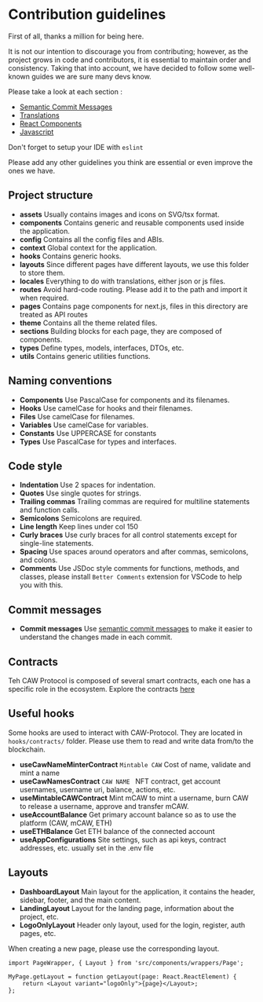 # Contribution guidelines

First of all, thanks a million for being here.

It is not our intention to discourage you from contributing; however, as the project grows in code and contributors, it is essential to maintain order and consistency. Taking that into account, we have decided to follow some well-known guides we are sure many devs know.

Please take a look at each section :
* [Semantic Commit Messages](COMMITS.md)
* [Translations](TRANSLATIONS.md)
* [React Components](REACT.md)
* [Javascript](JS.md)


Don't forget to setup your IDE with `eslint`

Please add any other guidelines you think are essential or even improve the ones we have.

## Project structure
- **assets** Usually contains images and icons on SVG/tsx format.
- **components** Contains generic and reusable components used inside the application.
- **config** Contains all the config files and ABIs.
- **context** Global context for the application.
- **hooks** Contains generic hooks.
- **layouts** Since different pages have different layouts, we use this folder to store them.
- **locales** Everything to do with translations, either json or js files.
- **routes** Avoid hard-code routing. Please add it to the path and import it when required.
- **pages** Contains page components for next.js, files in this directory are treated as API routes
- **theme** Contains all the theme related files.
- **sections** Building blocks for each page, they are composed of components.
- **types** Define types, models, interfaces, DTOs, etc.
- **utils** Contains generic utilities functions.

## Naming conventions
- **Components** Use PascalCase for components and its filenames.
- **Hooks** Use camelCase for hooks and their filenames.
- **Files** Use camelCase for filenames.
- **Variables** Use camelCase for variables.
- **Constants** Use UPPERCASE for constants
- **Types** Use PascalCase for types and interfaces.

## Code style
- **Indentation** Use 2 spaces for indentation.
- **Quotes** Use single quotes for strings.
- **Trailing commas** Trailing commas are required for multiline statements and function calls.
- **Semicolons** Semicolons are required.
- **Line length** Keep lines under col 150
- **Curly braces** Use curly braces for all control statements except for single-line statements.
- **Spacing** Use spaces around operators and after commas, semicolons, and colons.
- **Comments** Use JSDoc style comments for functions, methods, and classes, please install `Better Comments` extension for  VSCode to help you with this.

## Commit messages
- **Commit messages** Use [semantic commit messages](COMMITS.md) to make it easier to understand the changes made in each commit.


## Contracts
Teh CAW Protocol is composed of several smart contracts, each one has a specific role in the ecosystem. 
Explore the contracts [here](https://github.com/cawdevelopment/CawUsernames)

## Useful hooks
Some hooks are used to interact with CAW-Protocol. They are located in `hooks/contracts/` folder. Please use them to read and write data from/to the blockchain.
- **useCawNameMinterContract** `Mintable CAW` Cost of name, validate and mint a name 
- **useCawNamesContract** `CAW NAME ` NFT contract, get account usernames, username uri, balance, actions, etc.
- **useMintableCAWContract** Mint mCAW to mint a username, burn CAW to release a username, approve and transfer mCAW.
- **useAccountBalance** Get primary account balance so as to use the platform (CAW, mCAW, ETH)
- **useETHBalance** Get ETH balance of the connected account
- **useAppConfigurations** Site settings, such as api keys, contract addresses, etc. usually set in the .env file

## Layouts
- **DashboardLayout** Main layout for the application, it contains the header, sidebar, footer, and the main content.
- **LandingLayout**  Layout for the landing page, information about the project, etc.
- **LogoOnlyLayout**  Header only layout, used for the login, register, auth pages, etc.

When creating a new page, please use the corresponding layout.
```tsx
import PageWrapper, { Layout } from 'src/components/wrappers/Page';

MyPage.getLayout = function getLayout(page: React.ReactElement) {
    return <Layout variant="logoOnly">{page}</Layout>;
};
```
